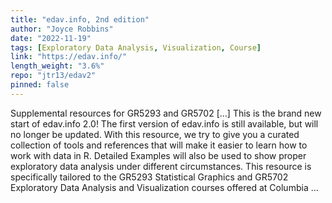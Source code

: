 ```yaml
---
title: "edav.info, 2nd edition"
author: "Joyce Robbins"
date: "2022-11-19"
tags: [Exploratory Data Analysis, Visualization, Course]
link: "https://edav.info/"
length_weight: "3.6%"
repo: "jtr13/edav2"
pinned: false
---
```


Supplemental resources for GR5293 and GR5702 [...] This is the brand new start of edav.info 2.0! The first version of edav.info is still available, but will no longer be updated. With this resource, we try to give you a curated collection of tools and references that will make it easier to learn how to work with data in R. Detailed Examples will also be used to show proper exploratory data analysis under different circumstances. This resource is specifically tailored to the GR5293 Statistical Graphics and GR5702 Exploratory Data Analysis and Visualization courses offered at Columbia ...
